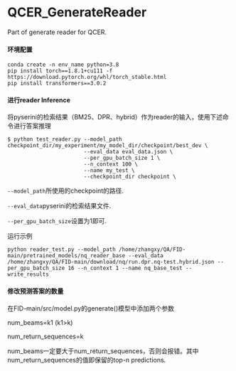# QCER_GenerateReader
Part of generate reader for QCER.

#### 环境配置

```
conda create -n env_name python=3.8
pip install torch==1.8.1+cu111 -f https://download.pytorch.org/whl/torch_stable.html
pip install transformers==3.0.2
```

#### 进行reader Inference

将pyserini的检索结果（BM25、DPR、hybrid）作为reader的输入，使用下述命令进行答案推理
```
$ python test_reader.py --model_path checkpoint_dir/my_experiment/my_model_dir/checkpoint/best_dev \
                        --eval_data eval_data.json \
                        --per_gpu_batch_size 1 \
                        --n_context 100 \
                        --name my_test \
                        --checkpoint_dir checkpoint \
```
`--model_path`所使用的checkpoint的路径.

`--eval_data`pyserini的检索结果文件.

`--per_gpu_batch_size`设置为1即可.

运行示例
```
python reader_test.py --model_path /home/zhangxy/QA/FID-main/pretrained_models/nq_reader_base --eval_data /home/zhangxy/QA/FID-main/download/nq/run.dpr.nq-test.hybrid.json --per_gpu_batch_size 16 --n_context 1 --name nq_base_test --write_results
```
#### 修改预测答案的数量

在FID-main/src/model.py的generate()模型中添加两个参数

num_beams=k1 (k1>k)

num_return_sequences=k

num_beams一定要大于num_return_sequences，否则会报错。其中num_return_sequences的值即保留的top-n predictions.
